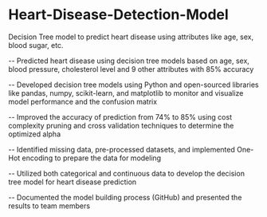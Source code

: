# Heart-Disease-Detection-Model
Decision Tree model to predict heart disease using attributes like age, sex, blood sugar, etc.

-- Predicted heart disease using decision tree models based on age, sex, blood pressure, cholesterol level and 9 other attributes with 85% accuracy

-- Developed decision tree models using Python and open-sourced libraries like pandas, numpy, scikit-learn, and matplotlib to monitor and visualize model performance and the confusion matrix

-- Improved the accuracy of prediction from 74% to 85% using cost complexity pruning and cross validation techniques to determine the optimized alpha

-- Identified missing data, pre-processed datasets, and implemented One-Hot encoding to prepare the data for modeling

-- Utilized both categorical and continuous data to develop the decision tree model for heart disease prediction

-- Documented the model building process (GitHub) and presented the results to team members
